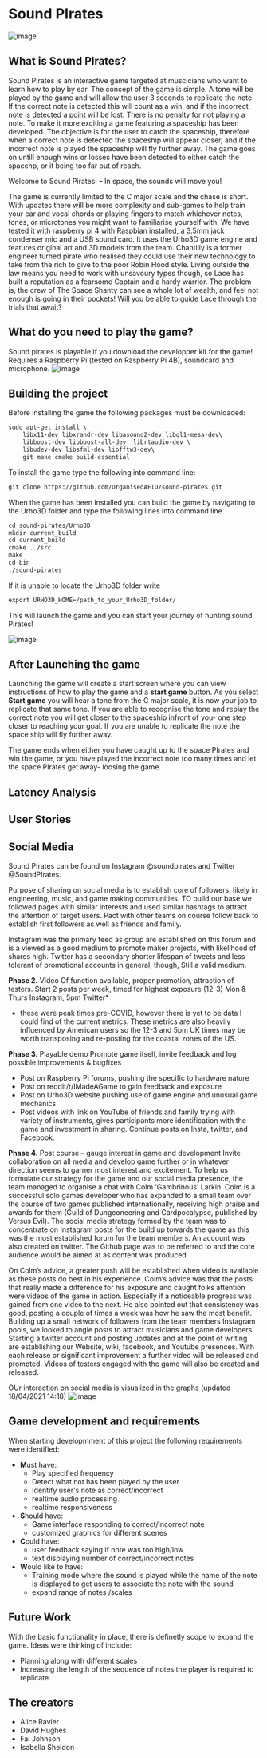 
# Sound PIrates

![image](https://user-images.githubusercontent.com/44497996/114782410-b0529700-9d71-11eb-9d58-da91cf2f99eb.png)


## What is Sound PIrates?

Sound PIrates is an interactive game targeted at muscicians who want to learn how to play by ear. The concept of the game is simple. A tone will be played by the game and will allow the user 3 seconds to replicate the note. If the correct note is detected this will count as a win, and if the incorrect note is detected a point will be lost. There is no penalty for not playing a note. To make it more exciting a game featuring a spaceship has been developed. The objective is for the user to catch the spaceship, therefore when a correct note is detected the spaceship will appear closer, and if the incorrect note is played the spaceship will fly further away. The game goes on untill enough wins or losses have been detected to either catch the spacehp, or it being too far out of reach. 


Welcome to Sound Pirates! – In space, the sounds will move you!

The game is currently limited to the C major scale and the chase is short. With updates there will be more complexity and sub-games to help train your ear and vocal chords or playing fingers to match whichever notes, tones, or microtones you might want to familiarise yourself with. We have tested it with raspberry pi 4 with Raspbian installed, a 3.5mm jack condenser mic and a USB sound card. It uses the Urho3D game engine and features original art and 3D models from the team.
Chantilly is a former engineer turned pirate who realised they could use their new technology to take from the rich to give to the poor Robin Hood style. Living outside the law means you need to work with unsavoury types though, so Lace has built a reputation as a fearsome Captain and a hardy warrior. The problem is, the crew of The Space Shanty can see a whole lot of wealth, and feel not enough is going in their pockets! Will you be able to guide Lace through the trials that await?

## What do you need to play the game?
Sound pirates is playable if you download the developper kit for the game!
Requires a Raspberry Pi (tested on Raspberry Pi 4B), soundcard and microphone.
![image](https://user-images.githubusercontent.com/44497996/114785061-088a9880-9d74-11eb-942a-61e387437b15.png)


## Building the project
Before installing the game the following packages must be downloaded:
```markdown
sudo apt-get install \
    libx11-dev libxrandr-dev libasound2-dev libgl1-mesa-dev\
    libboost-dev libboost-all-dev  librtaudio-dev \ 
    libudev-dev libsfml-dev libfftw3-dev\
    git make cmake build-essential
```
To install the game type the following into command line:
```markdown
git clone https://github.com/OrganisedAFID/sound-pirates.git
```
When the game has been installed you can build the game by navigating to the Urho3D folder and type the following lines into command line
```markdown
cd sound-pirates/Urho3D
mkdir current_build
cd current_build
cmake ../src
make
cd bin
./sound-pirates
```
If it is unable to locate the Urho3D folder write
```markdown
export URHO3D_HOME=/path_to_your_Urho3D_folder/
```
This will launch the game and you can start your journey of hunting sound PIrates!

![image](https://user-images.githubusercontent.com/44497996/115146732-a7064a80-a04f-11eb-8b1c-208134bc23a7.png)

## After Launching the game 

Launching the game will create a start screen where you can view instructions of how to play the game and a **start game** button. 
As you select **Start game** you will hear a tone from the C major scale, it is now your job to replicate that same tone. If you are able to recognise the tone and replay the correct note you will get closer to the spaceship infront of you- one step closer to reaching your goal. 
If you are unable to replicate the note the space ship will fly further away. 

The game ends when either you have caught up to the space PIrates and win the game, or you have played the incorrect note too many times and let the space PIrates get away- loosing the game. 

## Latency Analysis

## User Stories

## Social Media
Sound PIrates can be found on Instagram @soundpirates and Twitter @SoundPIrates. 

Purpose of sharing on social media is to establish core of followers, likely in engineering, music, and game making communities. TO build our base we followed pages with similar interests and used similar hashtags to attract the attention of target users. Pact with other teams on course follow back to establish first followers as well as friends and family.

Instagram was the primary feed as group are established on this forum and is a viewed as a good medium to promote maker projects, with likelihood of shares high. Twitter has a secondary shorter lifespan of tweets and less tolerant of promotional accounts in general, though, Still a valid medium. 

 **Phase 2.** Video Of function available, proper promotion, attraction of testers.
Start 2 posts per week, timed for highest exposure (12-3) Mon & Thurs Instagram, 5pm Twitter*

 * these were peak times pre-COVID, however there is yet to be data I could find of the current metrics. These metrics are also heavily influenced by American users so the 12-3 and 5pm UK times may be worth transposing and re-posting for the coastal zones of the US.

 **Phase 3.** Playable demo Promote game itself, invite feedback and log possible improvements & bugfixes
- Post on Raspberry Pi forums, pushing the specific to hardware nature
- Post on reddit/r/IMadeAGame to gain feedback and exposure
- Post on Urho3D website pushing use of game engine and unusual game mechanics
- Post videos with link on YouTube of friends and family trying with variety of instruments, gives participants more identification with the game and investment in sharing.
Continue posts on Insta, twitter, and Facebook.

**Phase 4.** Post course – gauge interest in game and development
Invite collaboration on all media and develop game further or in whatever direction seems to garner most interest and excitement. To help us formulate our strategy for the game and our social media presence, the team managed to organise a chat with Colm ‘Gambrinous’ Larkin. Colm is a successful solo games developer who has expanded to a small team over the course of two games published internationally, receiving high praise and awards for them (Guild of Dungeoneering and Cardpocalypse, published by Versus Evil).
The social media strategy formed by the team was to concentrate on Instagram posts for the build up towards the game as this was the most established forum for the team members. An account was also created on twitter. The Github page was to be referred to and the core audience would be aimed at as content was produced.

On Colm’s advice, a greater push will be established when video is available as these posts do best in his experience. Colm’s advice was that the posts that really made a difference for his exposure and caught folks attention were videos of the game in action. Especially if a noticeable progress was gained from one video to the next. He also pointed out that consistency was good, posting a couple of times a week was how he saw the most benefit. Building up a small network of followers from the team members Instagram pools, we looked to angle posts to attract musicians and game developers. Starting a twitter account and posting updates and at the point of writing are establishing our Website, wiki, facebook, and Youtube presences.
With each release or significant improvement a further video will be released and promoted. Videos of testers engaged with the game will also be created and released.

OUr interaction on social media is visualized in the graphs (updated 18/04/2021 14:18)
![image](https://user-images.githubusercontent.com/44497996/115147018-fa2ccd00-a050-11eb-821e-05f71197e53e.png)

## Game development and requirements
When starting developmment of this project the following requirements were identified:
- **M**ust have:
	- Play specified frequency
	- Detect what not has been played by the user
	- Identify user's note as correct/incorrect
	- realtime audio processing
	- realtime responsiveness
- **S**hould have:
	- Game interface responding to correct/incorrect note
	- customized graphics for different scenes
- **C**ould have:
	- user feedback saying if note was too high/low
	- text displaying number of correct/incorrect notes
- **W**ould like to have:
	- Training mode where the sound is played while the name of the note is displayed to get users to associate the note with the sound
	- expand range of notes /scales 
## Future Work

With the basic functionality in place, there is definetly scope to expand the game. Ideas were thinking of include:
- Planning along with different scales
- Increasing the length of the sequence of notes the player is required to replicate. 


## The creators
- Alice Ravier
- David Hughes
- Fai Johnson
- Isabella Sheldon



